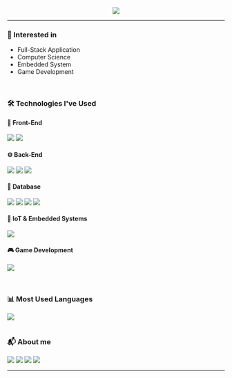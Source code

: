 <div align="center">
  <img src="https://capsule-render.vercel.app/api?type=waving&color=auto&height=200&section=header&text=Welcome%20to%20My%20Profile!&fontSize=50" />
</div>

---

### **🚀 Interested in**
- Full-Stack Application
- Computer Science
- Embedded System
- Game Development

<br>

### 🛠️ Technologies I've Used

#### 🚀 Front-End
<p>
  <img src="https://img.shields.io/badge/React-61DAFB?style=for-the-badge&logo=react&logoColor=black">
  <img src="https://img.shields.io/badge/Next.js-000000?style=for-the-badge&logo=next.js&logoColor=white">
</p>

#### ⚙️ Back-End
<p>
  <img src="https://img.shields.io/badge/Node.js-339933?style=for-the-badge&logo=Node.js&logoColor=white">
  <img src="https://img.shields.io/badge/Express-000000?style=for-the-badge&logo=express&logoColor=white">
  <img src="https://img.shields.io/badge/FastAPI-009688?style=for-the-badge&logo=fastapi&logoColor=white">
</p>

#### 💾 Database
<p>
<img src="https://img.shields.io/badge/MySQL-4479A1?style=for-the-badge&logo=mysql&logoColor=white">
<img src="https://img.shields.io/badge/PostgreSQL-4169E1?style=for-the-badge&logo=postgresql&logoColor=white">
<img src="https://img.shields.io/badge/MongoDB-47A248?style=for-the-badge&logo=mongodb&logoColor=white">
<img src="https://img.shields.io/badge/Redis-DC382D?style=for-the-badge&logo=redis&logoColor=white">
</p>

#### 🤖 IoT & Embedded Systems
<p>
  <img src="https://img.shields.io/badge/ESP32-E73327?style=for-the-badge&logo=espressif&logoColor=white">
  </p>


#### 🎮 Game Development
<p>
  <img src="https://img.shields.io/badge/Unity-100000?style=for-the-badge&logo=unity&logoColor=white">
</p>

<br>

### **📊 Most Used Languages**
<div>
  <img src="https://github-readme-stats.vercel.app/api/top-langs/?username=plan6062&layout=compact&theme=dark" />
</div>

<br>

### **📬 About me**
<p>
  <a href="https://velog.io/@plan6062/posts"><img src="https://img.shields.io/badge/Velog-20C997?style=flat-square&logo=Vimeo&logoColor=white"></a>
  <a href="mailto:plan6062@gmail.com"><img src="https://img.shields.io/badge/Email-EA4335?style=flat-square&logo=gmail&logoColor=white"></a>
  <a href="https://solved.ac/profile/qwa7854"><img src="https://img.shields.io/badge/solved.ac-0077C3?style=flat-square&logo=solved.ac&logoColor=white"></a>
  <a href="https://www.acmicpc.net/user/qwa7854"><img src="https://img.shields.io/badge/BOJ-28B1FF?style=flat-square&logo=acmicpc&logoColor=white"></a>
</p>

---
